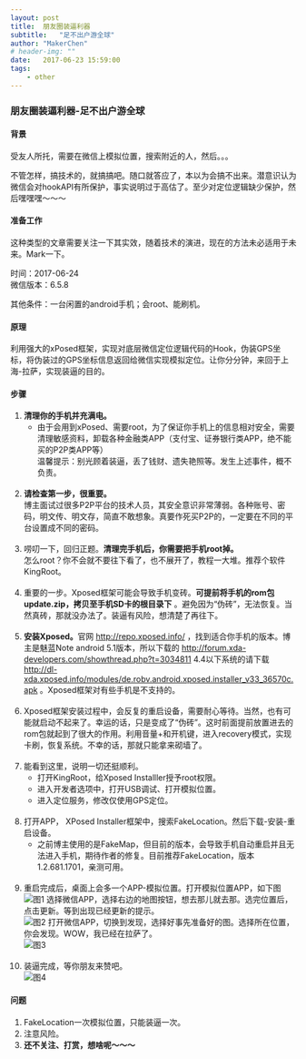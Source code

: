 ```yaml
---
layout: post
title:  朋友圈装逼利器
subtitle:   "足不出户游全球"
author: "MakerChen"
# header-img: ""
date:   2017-06-23 15:59:00
tags:
    - other
---
```


### 朋友圈装逼利器-足不出户游全球

#### 背景
受友人所托，需要在微信上模拟位置，搜索附近的人，然后。。。

不管怎样，搞技术的，就搞搞吧。随口就答应了，本以为会搞不出来。潜意识认为微信会对hookAPI有所保护，事实说明过于高估了。至少对定位逻辑缺少保护，然后嘿嘿嘿～～～

#### 准备工作
这种类型的文章需要关注一下其实效，随着技术的演进，现在的方法未必适用于未来。Mark一下。

时间：2017-06-24  
微信版本：6.5.8

其他条件：一台闲置的android手机；会root、能刷机。

#### 原理
利用强大的xPosed框架，实现对底层微信定位逻辑代码的Hook，伪装GPS坐标，将伪装过的GPS坐标信息返回给微信实现模拟定位。让你分分钟，来回于上海-拉萨，实现装逼的目的。

#### 步骤
1. <b>清理你的手机并充满电。</b>
	* 由于会用到xPosed、需要root，为了保证你手机上的信息相对安全，需要清理敏感资料，卸载各种金融类APP（支付宝、证券银行类APP，绝不能买的P2P类APP等）  
	温馨提示：别光顾着装逼，丢了钱财、遗失艳照等。发生上述事件，概不负责。<br/><br/>
2. <b>请检查第一步，很重要。</b>  
博主面试过很多P2P平台的技术人员，其安全意识非常薄弱。各种账号、密码，明文传、明文存，简直不敢想象。真要作死买P2P的，一定要在不同的平台设置成不同的密码。<br/><br/>
3. 唠叨一下，回归正题。<b>清理完手机后，你需要把手机root掉。</b>  
	怎么root？你不会就不要往下看了，也不展开了，教程一大堆。推荐个软件KingRoot。<br/><br/>
4. 重要的一步。Xposed框架可能会导致手机变砖。<b>可提前将手机的rom包update.zip，拷贝至手机SD卡的根目录下</b> 。避免因为“伪砖”，无法恢复。当然真砖，那就没办法了。装逼有风险，想清楚了再往下。<br/><br/>
5. <b>安装Xposed。</b>官网 <a href="http://repo.xposed.info/">http://repo.xposed.info/</a> ，找到适合你手机的版本。博主是魅蓝Note android 5.1版本，所以下载的 <a href="http://forum.xda-developers.com/showthread.php?t=3034811 ">http://forum.xda-developers.com/showthread.php?t=3034811 </a>4.4以下系统的请下载 <a href="http://dl-xda.xposed.info/modules/de.robv.android.xposed.installer_v33_36570c.apk">http://dl-xda.xposed.info/modules/de.robv.android.xposed.installer_v33_36570c.apk</a> 。Xposed框架对有些手机是不支持的。<br/><br/>
6. Xposed框架安装过程中，会反复的重启设备，需要耐心等待。当然，也有可能就启动不起来了。幸运的话，只是变成了“伪砖”。这时前面提前放置进去的rom包就起到了很大的作用。利用音量+和开机键，进入recovery模式，实现卡刷，恢复系统。不幸的话，那就只能拿来砌墙了。<br/><br/>
7. 能看到这里，说明一切还挺顺利。  
	* 打开KingRoot，给Xposed Installler授予root权限。
	* 进入开发者选项中，打开USB调试、打开模拟位置。
	* 进入定位服务，修改仅使用GPS定位。<br/><br/>
8. 打开APP， XPosed Installer框架中，搜索FakeLocation。然后下载-安装-重启设备。  
	* 之前博主使用的是FakeMap，但目前的版本，会导致手机自动重启并且无法进入手机，期待作者的修复。目前推荐FakeLocation，版本1.2.681.1701，亲测可用。<br/><br/>
9. 重启完成后，桌面上会多一个APP-模拟位置。打开模拟位置APP，如下图  
![图1](/media/wechat/wechat-zhuangbilitiy-01.jpg)
选择微信APP，选择右边的地图按钮，想去那儿就去那。选完位置后，点击更新。等到出现已经更新的提示。  
![图2](/media/wechat/wechat-zhuangbilitiy-02.jpg)
打开微信APP，切换到发现，选择好事先准备好的图。选择所在位置，你会发现。WOW，我已经在拉萨了。  
![图3](/media/wechat/wechat-zhuangbilitiy-03.jpg)<br/><br/>
10. 装逼完成，等你朋友来赞吧。  
![图4](/media/wechat/wechat-zhuangbilitiy-04.jpg)


#### 问题
1. FakeLocation一次模拟位置，只能装逼一次。
2. 注意风险。
3. <b>还不关注、打赏，想啥呢～～～</b>
